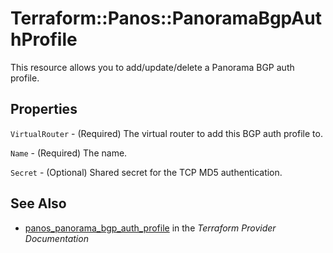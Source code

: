 # Terraform::Panos::PanoramaBgpAuthProfile

This resource allows you to add/update/delete a Panorama BGP auth profile.

## Properties

`VirtualRouter` - (Required) The virtual router to add this BGP
auth profile to.

`Name` - (Required) The name.

`Secret` - (Optional) Shared secret for the TCP MD5 authentication.


## See Also

* [panos_panorama_bgp_auth_profile](https://www.terraform.io/docs/providers/panos/r/panorama_bgp_auth_profile.html) in the _Terraform Provider Documentation_